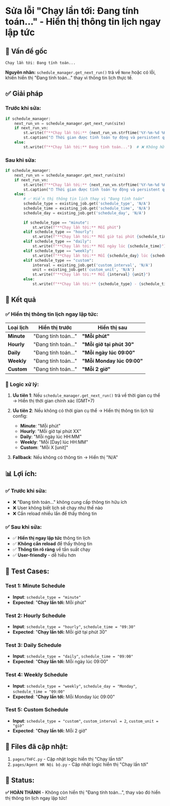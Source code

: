 # Sửa lỗi "Chạy lần tới: Đang tính toán..." - Hiển thị thông tin lịch ngay lập tức

## 🐛 Vấn đề gốc
```
Chạy lần tới: Đang tính toán...
```

**Nguyên nhân:** `schedule_manager.get_next_run()` trả về `None` hoặc có lỗi, khiến hiển thị "Đang tính toán..." thay vì thông tin lịch thực tế.

## ✅ Giải pháp

### **Trước khi sửa:**
```python
if schedule_manager:
    next_run_vn = schedule_manager.get_next_run(site)
    if next_run_vn:
        st.write(f"**Chạy lần tới:** {next_run_vn.strftime('%Y-%m-%d %H:%M:%S')} (GMT+7)")
        st.caption("⏰ Thời gian được tính toán tự động và persistent qua các lần reload")
    else:
        st.write(f"**Chạy lần tới:** Đang tính toán...")  # ❌ Không hữu ích
```

### **Sau khi sửa:**
```python
if schedule_manager:
    next_run_vn = schedule_manager.get_next_run(site)
    if next_run_vn:
        st.write(f"**Chạy lần tới:** {next_run_vn.strftime('%Y-%m-%d %H:%M:%S')} (GMT+7)")
        st.caption("⏰ Thời gian được tính toán tự động và persistent qua các lần reload")
    else:
        # ✅ Hiển thị thông tin lịch thay vì "Đang tính toán"
        schedule_type = existing_job.get('schedule_type', 'N/A')
        schedule_time = existing_job.get('schedule_time', 'N/A')
        schedule_day = existing_job.get('schedule_day', 'N/A')
        
        if schedule_type == "minute":
            st.write(f"**Chạy lần tới:** Mỗi phút")
        elif schedule_type == "hourly":
            st.write(f"**Chạy lần tới:** Mỗi giờ tại phút {schedule_time.split(':')[1] if ':' in schedule_time else '00'}")
        elif schedule_type == "daily":
            st.write(f"**Chạy lần tới:** Mỗi ngày lúc {schedule_time}")
        elif schedule_type == "weekly":
            st.write(f"**Chạy lần tới:** Mỗi {schedule_day} lúc {schedule_time}")
        elif schedule_type == "custom":
            interval = existing_job.get('custom_interval', 'N/A')
            unit = existing_job.get('custom_unit', 'N/A')
            st.write(f"**Chạy lần tới:** Mỗi {interval} {unit}")
        else:
            st.write(f"**Chạy lần tới:** {schedule_type} - {schedule_time}")
```

## 🎯 Kết quả

### ✅ **Hiển thị thông tin lịch ngay lập tức:**

| Loại lịch | Hiển thị trước | Hiển thị sau |
|-----------|----------------|--------------|
| **Minute** | "Đang tính toán..." | **"Mỗi phút"** |
| **Hourly** | "Đang tính toán..." | **"Mỗi giờ tại phút 30"** |
| **Daily** | "Đang tính toán..." | **"Mỗi ngày lúc 09:00"** |
| **Weekly** | "Đang tính toán..." | **"Mỗi Monday lúc 09:00"** |
| **Custom** | "Đang tính toán..." | **"Mỗi 2 giờ"** |

### 🔧 **Logic xử lý:**

1. **Ưu tiên 1**: Nếu `schedule_manager.get_next_run()` trả về thời gian cụ thể → Hiển thị thời gian chính xác (GMT+7)

2. **Ưu tiên 2**: Nếu không có thời gian cụ thể → Hiển thị thông tin lịch từ config:
   - **Minute**: "Mỗi phút"
   - **Hourly**: "Mỗi giờ tại phút XX"
   - **Daily**: "Mỗi ngày lúc HH:MM"
   - **Weekly**: "Mỗi [Day] lúc HH:MM"
   - **Custom**: "Mỗi X [unit]"

3. **Fallback**: Nếu không có thông tin → Hiển thị "N/A"

## 📊 **Lợi ích:**

### ✅ **Trước khi sửa:**
- ❌ "Đang tính toán..." không cung cấp thông tin hữu ích
- ❌ User không biết lịch sẽ chạy như thế nào
- ❌ Cần reload nhiều lần để thấy thông tin

### ✅ **Sau khi sửa:**
- ✅ **Hiển thị ngay lập tức** thông tin lịch
- ✅ **Không cần reload** để thấy thông tin
- ✅ **Thông tin rõ ràng** về tần suất chạy
- ✅ **User-friendly** - dễ hiểu hơn

## 🧪 **Test Cases:**

### **Test 1: Minute Schedule**
- **Input**: `schedule_type = "minute"`
- **Expected**: "**Chạy lần tới:** Mỗi phút"

### **Test 2: Hourly Schedule**
- **Input**: `schedule_type = "hourly"`, `schedule_time = "09:30"`
- **Expected**: "**Chạy lần tới:** Mỗi giờ tại phút 30"

### **Test 3: Daily Schedule**
- **Input**: `schedule_type = "daily"`, `schedule_time = "09:00"`
- **Expected**: "**Chạy lần tới:** Mỗi ngày lúc 09:00"

### **Test 4: Weekly Schedule**
- **Input**: `schedule_type = "weekly"`, `schedule_day = "Monday"`, `schedule_time = "09:00"`
- **Expected**: "**Chạy lần tới:** Mỗi Monday lúc 09:00"

### **Test 5: Custom Schedule**
- **Input**: `schedule_type = "custom"`, `custom_interval = 2`, `custom_unit = "giờ"`
- **Expected**: "**Chạy lần tới:** Mỗi 2 giờ"

## 📝 **Files đã cập nhật:**
1. `pages/THFC.py` - Cập nhật logic hiển thị "Chạy lần tới"
2. `pages/Agent HR Nội bộ.py` - Cập nhật logic hiển thị "Chạy lần tới"

## 🚀 **Status:**
**✅ HOÀN THÀNH** - Không còn hiển thị "Đang tính toán...", thay vào đó hiển thị thông tin lịch ngay lập tức!

